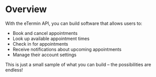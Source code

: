 # Overview

With the eTermin API, you can build software that allows users to:

- Book and cancel appointments
- Look up available appointment times
- Check in for appointments
- Receive notifications about upcoming appointments
- Manage their account settings

This is just a small sample of what you can build – the possibilities are
endless!
